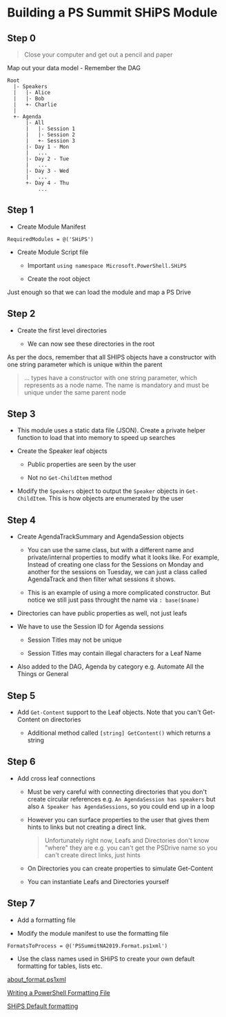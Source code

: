 # Building a PS Summit SHiPS Module

## Step 0

> Close your computer and get out a pencil and paper

Map out your data model - Remember the DAG

```
Root
  |- Speakers
  |   |- Alice
  |   |- Bob
  |   +- Charlie
  |
  +- Agenda
      |- All
      |   |- Session 1
      |   |- Session 2
      |   +- Session 3
      |- Day 1 - Mon
      |   ...
      |- Day 2 - Tue
      |   ...
      |- Day 3 - Wed
      |   ...
      +- Day 4 - Thu
          ...
```

## Step 1

* Create Module Manifest

`RequiredModules = @('SHiPS')`

* Create Module Script file

  - Important `using namespace Microsoft.PowerShell.SHiPS`

  - Create the root object

Just enough so that we can load the module and map a PS Drive

## Step 2

* Create the first level directories

  - We can now see these directories in the root

As per the docs, remember that all SHIPS objects have a constructor with one string parameter which is unique within the parent

> ... types have a constructor with one string parameter, which represents as a node name. The name is mandatory and must be unique under the same parent node

## Step 3

* This module uses a static data file (JSON).  Create a private helper function to load that into memory to speed up searches

* Create the Speaker leaf objects

  - Public properties are seen by the user

  - Not no `Get-ChildItem` method

* Modify the `Speakers` object to output the `Speaker` objects in `Get-ChildItem`.  This is how objects are enumerated by the user

## Step 4

* Create AgendaTrackSummary and AgendaSession objects

  - You can use the same class, but with a different name and private/internal properties to modify what it looks like.  For example, Instead of creating one class for the Sessions on Monday and another for the sessions on Tuesday, we can just a class called AgendaTrack and then filter what sessions it shows.

  - This is an example of using a more complicated constructor.  But notice we still just pass throught the name via `: base($name)`

* Directories can have public properties as well, not just leafs

* We have to use the Session ID for Agenda sessions

  - Session Titles may not be unique

  - Session Titles may contain illegal characters for a Leaf Name

* Also added to the DAG, Agenda by category e.g. Automate All the Things or General

## Step 5

* Add `Get-Content` support to the Leaf objects.  Note that you can't Get-Content on directories

  - Additional method called `[string] GetContent()` which returns a string

## Step 6

* Add cross leaf connections

  - Must be very careful with connecting directories that you don't create circular references e.g.
      `An AgendaSession has speakers` but also `A Speaker has AgendaSessions`, so you could end up in a loop

  - However you can surface properties to the user that gives them hints to links but not creating a direct link.

    > Unfortunately right now, Leafs and Directories don't know "where" they are e.g. you can't get the PSDrive name so you can't create direct links, just hints

  - On Directories you can create properties to simulate Get-Content

  - You can instantiate Leafs and Directories yourself

## Step 7

* Add a formatting file

* Modify the module manifest to use the formatting file

`FormatsToProcess = @('PSSummitNA2019.Format.ps1xml')`

* Use the class names used in SHiPS to create your own default formatting for tables, lists etc.

[about_format.ps1xml](https://docs.microsoft.com/en-us/powershell/module/microsoft.powershell.core/about/about_format.ps1xml?view=powershell-5.1)

[Writing a PowerShell Formatting File](https://docs.microsoft.com/en-us/powershell/developer/format/writing-a-powershell-formatting-file)

[SHiPS Default formatting](https://github.com/PowerShell/SHiPS/blob/master/src/Modules/SHiPS.formats.ps1xml)
